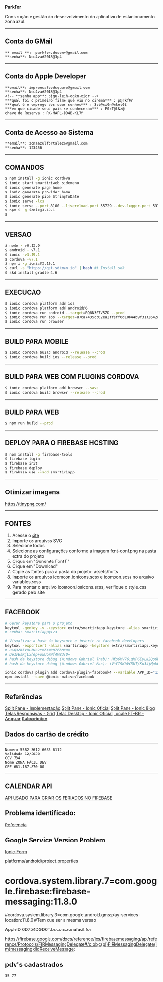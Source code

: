 **ParkFor**

Construção e gestão do desenvolvimento do aplicativo de estacionamento zona azul.


---

## Conta do GMail
```
** email **:  parkfor.desenv@gmail.com
**senha**: Nec4va#2018@3p4
```
---

## Conta do Apple Developer
```
**email**: imprensafoodsquare@gmail.com
**senha**: Nec4va#2018@3p4
<!-- **senha app**: pjgu-leih-ogkn-xiqr -->
***qual foi o primeiro filme que viu no cinema*** : p@rkf0r
***qual é o emprego dos seus sonhos*** : 3st@ci0n@m&nt0$
***em que cidade seus pais se conheceram*** : F0rT@l&z@
chave de Reserva : RK-MAFL-DD4B-KL7Y
```
---

## Conta de Acesso ao Sistema
```
**email**: zonaazulfortaleza@gmail.com
**senha**: 123456
```
---

## COMANDOS

```bash
$ npm install -g ionic cordova
$ ionic start smartiriweb sidemenu
$ ionic generate page home
$ ionic generate provider home
$ ionic generate pipe StringToDate
$ ionic serve -lcs
$ ionic serve --port 8100 --livereload-port 35729 --dev-logger-port 53703 -c
$ npm i -g ionic@3.19.1
$
```

---


## VERSAO

```bash
$ node - v6.13.0
$ android - v7.1
$ ionic -v3.19.1
$ cordova -v7.1
$ npm i -g ionic@3.19.1
$ curl -s "https://get.sdkman.io" | bash ## Install sdk 
$ skd install gradle 4.6 
```

---

## EXECUCAO

```bash
$ ionic cordova platform add ios
$ ionic cordova platform add android@6
$ ionic cordova run android --target=RQ8N307V5ZD --prod
$ ionic cordova run ios --target=87ca7435cb02ea2ffeff6d10b44b9f3132642ac6
$ ionic cordova run browser
```

---

## BUILD PARA MOBILE

```bash
$ ionic cordova build android --release --prod
$ ionic cordova build ios --release --prod
```

---

## BUILD PARA WEB COM PLUGINS CORDOVA

```bash
$ ionic cordova platform add browser --save
$ ionic cordova build browser --release --prod
```

---

## BUILD PARA WEB
```bash
$ npm run build --prod
```

---

## DEPLOY PARA O FIREBASE HOSTING
```bash
$ npm install -g firebase-tools
$ firebase login
$ firebase init
$ firebase deploy
$ firebase use --add smartiriapp
```

---

## Otimizar imagens
https://tinypng.com/

---

## FONTES

1. Acesse o [site](https://icomoon.io/app)
2. Importe os arquivos SVG
3. Selecione todos
4. Selecione as configurações conforme a imagem font-conf.png na pasta extra do projeto
5. Clique em "Generate Font F"
6. Clique em "Download"
7. Copie as fontes para a pasta do projeto: assets/fonts
8. Importe os arquivos icomoon.ionicons.scss e icomoon.scss no arquivo variables.scss
9. Para montar o arquivo icomoon.ionicons.scss, verifique o style.css gerado pelo site

---

## FACEBOOK

```bash
# Gerar keystore para o projeto
keytool -genkey -v -keystore extra/smartiriapp.keystore -alias smartiriapp -keyalg RSA -validity 10000
# senha: smartiriapp@123

# Visualizar a hash da keystore e inserir no facebook developers
keytool -exportcert -alias smartiriapp -keystore extra/smartiriapp.keystore | openssl sha1 -binary | openssl base64
# aXQa2k5VDLSKc2+mZxm0n7FBHNo=
# De1vEsKjLxhep+owUoKWfAM83s0=
# hash da keystore debug (Windows Gabriel Trab): Hfp6MV76iqMPGEyLH2QoQWVVkMg=
# hash da keystore debug (Windows Gabriel Mac): iVhYI9KbVC5UT/Ku3XjMpkGeZk4=

ionic cordova plugin add cordova-plugin-facebook4 --variable APP_ID="133124344124758" --variable APP_NAME="smartiriapp"
npm install --save @ionic-native/facebook
```

---

## Referências

[Split Pane - Implementação](http://masteringionic.com/blog/2017-04-01-implementing-the-ionic-splitpane-component/)
[Split Pane - Ionic Oficial](https://ionicframework.com/docs/api/components/split-pane/SplitPane/)
[Split Pane - Ionic Blog](http://blog.ionicframework.com/ionic-2-2-0-is-out/)
[Telas Responsivas - Grid](http://blog.ionicframework.com/build-awesome-desktop-apps-with-ionics-new-responsive-grid/)
[Telas Desktop - Ionic Oficial](https://ionicframework.com/docs/developer-resources/desktop-support/)
[Locale PT-BR - Angular](https://github.com/angular/angular/issues/20197)
[Subscription](https://stackoverflow.com/questions/38008334/angular-rxjs-when-should-i-unsubscribe-from-subscription)


## Dados do cartão de crédito

---
    Numero 5582 3612 6636 6112
    Validade 12/2020
    CCV 734
    Nome ZONA FÁCIL DEV
    CPF 661.187.870-00
---


## CALENDAR API
[API USADO PARA CRIAR OS FERIADOS NO FIREBASE](https://api.calendario.com.br/?json=true&token=c3Vwb3J0ZUB6b25hZmFjaWwuY29tLmJyJmhhc2g9MjQxMTQ1NDM4&ano=2019&estado=CE`)

## Problema identificado:
[Referencia](https://forum.ionicframework.com/t/could-not-find-play-services-basement-aar-com-google-android-gms-play-services-basement/145529/2)

## Google Service Version Problem 
[Ionic-Form](https://forum.ionicframework.com/t/error-push-plugin-class-com-google-gms-googleservices-googleservicesplugin/105545/6)

platforms/android/project.properties
# cordova.system.library.7=com.google.firebase:firebase-messaging:11.8.0
#cordova.system.library.3=com.google.android.gms:play-services-location:11.8.0
#Tem que ser a mesma versao

<!-- <string name="google_api_key">@string/google_api_key</string> -->
<!-- <string name="google_app_id">@string/google_app_id</string> -->

AppleID 
6D75KDGD6T.br.com.zonafacil.for


https://firebase.google.com/docs/reference/ios/firebasemessaging/api/reference/Protocols/FIRMessagingDelegate#/c:objc(pl)FIRMessagingDelegate(im)messaging:didReceiveMessage:

##  pdv's cadastrados
    35 77